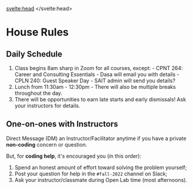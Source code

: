 <script>
import { siteTitle } from '$lib/config'
</script>
<svelte:head>
	<title>{siteTitle}</title>
</svelte:head>

# House Rules
## Daily Schedule
1. Class begins 8am sharp in Zoom for all courses, except:
		- CPNT 264: Career and Consulting Essentials
				- Dasa will email you with details
		- CPLN 240: Guest Speaker Day
				- SAIT admin will send you details?
2. Lunch from 11:30am - 12:30pm
		- There will also be multiple breaks throughout the day.
3. There will be opportunities to earn late starts and early dismissals! Ask your instructors for details.

## One-on-ones with Instructors
Direct Message (DM) an Instructor/Facilitator anytime if you have a private **non-coding** concern or question.

But, for **coding help**, it's encouraged you (in this order):
1. Spend an honest amount of effort toward solving the problem yourself;
2. Post your question for help in the `#fall-2022` channel on Slack;
3. Ask your instructor/classmate during Open Lab time (most afternoons).
